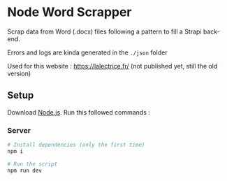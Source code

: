 # Node Word Scrapper

Scrap data from Word (.docx) files following a pattern to fill a Strapi back-end.

Errors and logs are kinda generated in the `./json` folder

Used for this website : https://lalectrice.fr/ (not published yet, still the old version)

## Setup

Download [Node.js](https://nodejs.org/en/download/).
Run this followed commands :

### Server

```bash
# Install dependencies (only the first time)
npm i

# Run the script
npm run dev
```
